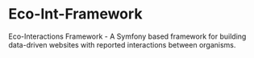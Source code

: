Eco-Int-Framework
======
Eco-Interactions Framework - A Symfony based framework for building data-driven websites with reported interactions between organisms.